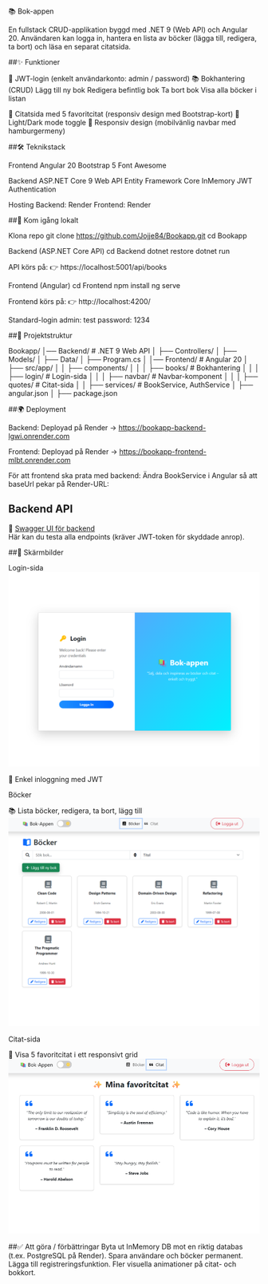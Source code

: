 📚 Bok-appen

En fullstack CRUD-applikation byggd med .NET 9 (Web API) och Angular 20.
Användaren kan logga in, hantera en lista av böcker (lägga till, redigera, ta bort) och läsa en separat citatsida.


##✨ Funktioner

🔑 JWT-login (enkelt användarkonto: admin / password)
📚 Bokhantering (CRUD)
    Lägg till ny bok
    Redigera befintlig bok
    Ta bort bok
    Visa alla böcker i listan

💬 Citatsida med 5 favoritcitat (responsiv design med Bootstrap-kort)
🌙 Light/Dark mode toggle
📱 Responsiv design (mobilvänlig navbar med hamburgermeny)


##🛠️ Teknikstack

Frontend
    Angular 20
    Bootstrap 5
    Font Awesome

Backend
    ASP.NET Core 9 Web API
    Entity Framework Core InMemory
    JWT Authentication

Hosting
    Backend: Render
    Frontend: Render


##🚀 Kom igång lokalt

Klona repo
    git clone https://github.com/Jojje84/Bookapp.git
    cd Bookapp

Backend (ASP.NET Core API)
    cd Backend
    dotnet restore
    dotnet run

API körs på:
👉 https://localhost:5001/api/books

Frontend (Angular)
    cd Frontend
    npm install
    ng serve

Frontend körs på:
👉 http://localhost:4200/

Standard-login
    admin: test
    password: 1234


##📂 Projektstruktur

Bookapp/
│── Backend/        # .NET 9 Web API
│   ├── Controllers/
│   ├── Models/
│   ├── Data/
│   ├── Program.cs
│
│── Frontend/       # Angular 20
│   ├── src/app/
│   │   ├── components/
│   │   │   ├── books/        # Bokhantering
│   │   │   ├── login/        # Login-sida
│   │   │   ├── navbar/       # Navbar-komponent
│   │   │   ├── quotes/       # Citat-sida
│   │   ├── services/         # BookService, AuthService
│   ├── angular.json
│   ├── package.json


##🌍 Deployment

Backend:
Deployad på Render → https://bookapp-backend-lgwi.onrender.com

Frontend:
Deployad på Render → https://bookapp-frontend-mlbt.onrender.com

För att frontend ska prata med backend:
Ändra BookService i Angular så att baseUrl pekar på Render-URL:

## Backend API

🔗 [Swagger UI för backend](https://bookapp-backend-lgwi.onrender.com/swagger)  
Här kan du testa alla endpoints (kräver JWT-token för skyddade anrop).


##📸 Skärmbilder

Login-sida
![Login-sida](screenshots/login.png)


🔑 Enkel inloggning med JWT

Böcker

📚 Lista böcker, redigera, ta bort, lägg till
![Bocker-sida](screenshots/bocker.png)


Citat-sida

💬 Visa 5 favoritcitat i ett responsivt grid
![Citat-sida](screenshots/citat.png)


##✅ Att göra / förbättringar
    Byta ut InMemory DB mot en riktig databas (t.ex. PostgreSQL på Render).
    Spara användare och böcker permanent.
    Lägga till registreringsfunktion.
    Fler visuella animationer på citat- och bokkort.